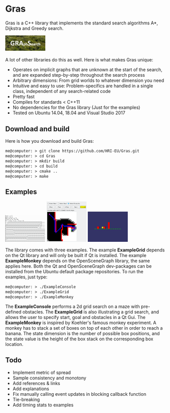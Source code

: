 # Gras

Gras is a C++ library that implements the standard search algorithms A*, 
Dijkstra and Greedy search.

<p float="center">
  <img src="doc/images/gras.png" width="25%" >
</p>

A lot of other libraries do this as well.
Here is what makes Gras unique:

- Operates on implicit graphs that are unknown at the start of the search, 
  and are expanded step-by-step throughout the search process
- Arbitrary dimensions: From grid worlds to whatever dimension you need
- Intuitive and easy to use: Problem-specifics are handled in a single class, 
  independent of any search-related code
- Pretty fast
- Compiles for standards < C++11
- No dependencies for the Gras library (Just for the examples)
- Tested on Ubuntu 14.04, 18.04 and Visual Studio 2017

## Download and build

Here is how you download and build Gras:

```
me@computer: > git clone https://github.com/HRI-EU/Gras.git
me@computer: > cd Gras
me@computer: > mkdir build
me@computer: > cd build
me@computer: > cmake ..
me@computer: > make
```

## Examples

<p float="left">
<img src="doc/images/example_console.png" width="25%" > 
<img src="doc/images/example_grid.png" width="25%" > 
<img src="doc/images/example_monkey.png" width="25%" > 
</p>

The library comes with three examples. The example **ExampleGrid** depends on 
the Qt library and will only be built if Qt is installed. The example
**ExampleMonkey** depends on the OpenSceneGraph library, the same applies here.
Both the Qt and OpenSceneGraph dev-packages can be installed from the Ubuntu 
default package repositories. To run the examples, just type:

```
me@computer: > ./ExampleConsole
me@computer: > ./ExampleGrid
me@computer: > ./ExampleMonkey
```
The **ExampleConsole** performs a 2d grid search on a maze with pre-defined 
obstacles. The **ExampleGrid** is also illustrating a grid search, and allows
the user to specify start, goal and obstacles in a Qt Gui. The **ExampleMonkey**
is inspired by Koehler's famous monkey experiment. A monkey has to stack a set
of boxes on top of each other in order to reach a banana. The state dimension is
the number of possible box positions, and the state value is the height of the
box stack on the corresponding box location. 

## Todo
  
  - Implement metric of spread
  - Sample consistency and monotony
  - Add references & links
  - Add explanations
  - Fix manually calling event updates in blocking callback function
  - Tie-breaking
  - Add timing stats to examples
